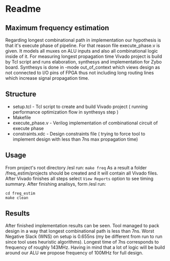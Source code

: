 
# Readme

## Maximum frequency estimation

Regarding longest combinational path in implementation our hypothesis is that it's execute phase of pipeline. For that reason file execute_phase.v is given. It models  all muxes on ALU inputs and also all combinational logic inside of it. For measuring longest propagation time Vivado project is build by Tcl script and runs elaboration, synthesys and implementation for Zybo board. Synthesys is done in -mode out_of_context which views design as not connected to I/O pins of FPGA thus not including long routing lines which increase signal propagation time. 

## Structure
-	setup.tcl - Tcl script to create and build Vivado project ( running performance optimization flow in synthesys step )
-	Makefile
-	execute_phase.v - Verilog implementation of combinational circuit of execute phase
-	constraints.xdc - Design constraints file ( trying to force tool to implement design with less than 7ns max propagation time)

## Usage
From project's root directory /esl run:
``` make freq ```
As a result a folder /freq_estim/projects should be created and it will contain all Vivado files. After Vivado finishes all steps select ```View Reports``` option to see timing summary. 
After finishing analisys, form /esl run:
```
cd freq_estim 
make clean 
```

## Results
After finished implementation results can be seen. Tool managed to pack design in a way that longest combinational path is less than 7ns. Worst Negative Slack (WNS) on setup is 0.655ns (my be different from run to run since tool uses heuristic algorithms). Longest time of 7ns corresponds to frequency of roughly 143MHz. Having in mind that a lot of logic will be build around our ALU we propose frequency of 100MHz for full design.
